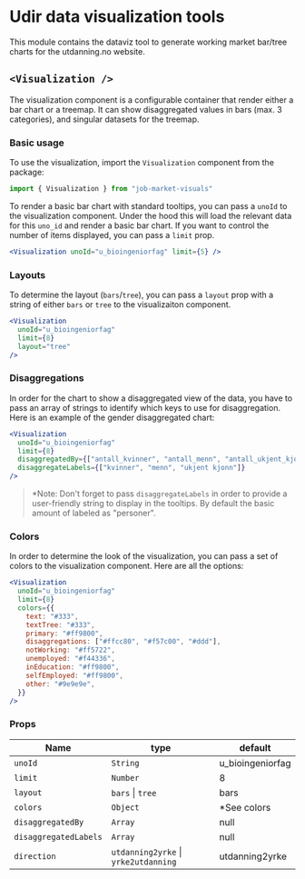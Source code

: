
# Udir data visualization tools

This module contains the dataviz tool to generate working market bar/tree charts for the utdanning.no website.

## `<Visualization />`

The visualization component is a configurable container that render either a bar chart or a treemap. It can show disaggregated values in bars (max. 3 categories), and singular datasets for the treemap.

### Basic usage

To use the visualization, import the `Visualization` component from the package:

```js
import { Visualization } from "job-market-visuals"
```

To render a basic bar chart with standard tooltips, you can pass a `unoId` to the visualization component. Under the hood this will load the relevant data for this `uno_id` and render a basic bar chart. If you want to control the number of items displayed, you can pass a `limit` prop.

```jsx
<Visualization unoId="u_bioingeniorfag" limit={5} />
```

### Layouts

To determine the layout (`bars`/`tree`), you can pass a `layout` prop with a string of either `bars` or `tree` to the visualizaiton component.

```jsx
<Visualization
  unoId="u_bioingeniorfag"
  limit={8}
  layout="tree"
/>
```

### Disaggregations

In order for the chart to show a disaggregated view of the data, you have to pass an array of strings to identify which keys to use for disaggregation. Here is an example of the gender disaggregated chart:

```jsx
<Visualization
  unoId="u_bioingeniorfag"
  limit={8}
  disaggregatedBy={["antall_kvinner", "antall_menn", "antall_ukjent_kjonn"]}
  disaggregateLabels={["kvinner", "menn", "ukjent kjonn"]}
/>
```

> *Note: Don't forget to pass `disaggregateLabels` in order to provide a user-friendly string to display in the tooltips. By default the basic amount of labeled as "personer".

<a name="colors"></a>
### Colors

In order to determine the look of the visualization, you can pass a set of colors to the visualization component. Here are all the options:

```jsx
<Visualization
  unoId="u_bioingeniorfag"
  limit={8}
  colors={{
    text: "#333",
    textTree: "#333",
    primary: "#ff9800",
    disaggregations: ["#ffcc80", "#f57c00", "#ddd"],
    notWorking: "#ff5722",
    unemployed: "#f44336",
    inEducation: "#ff9800",
    selfEmployed: "#ff9800",
    other: "#9e9e9e",
  }}
/>
```

### Props

| Name                  | type                                 | default          |
| --------------------- | ------------------------------------ | ---------------- |
| `unoId`               | `String`                             | u_bioingeniorfag |
| `limit`               | `Number`                             | 8                |
| `layout`              | `bars` \| `tree`                     | bars             |
| `colors`              | `Object`                             | *See colors      |
| `disaggregatedBy`     | `Array`                              | null             |
| `disaggregatedLabels` | `Array`                              | null             |
| `direction`           | `utdanning2yrke` \| `yrke2utdanning` | utdanning2yrke   |
